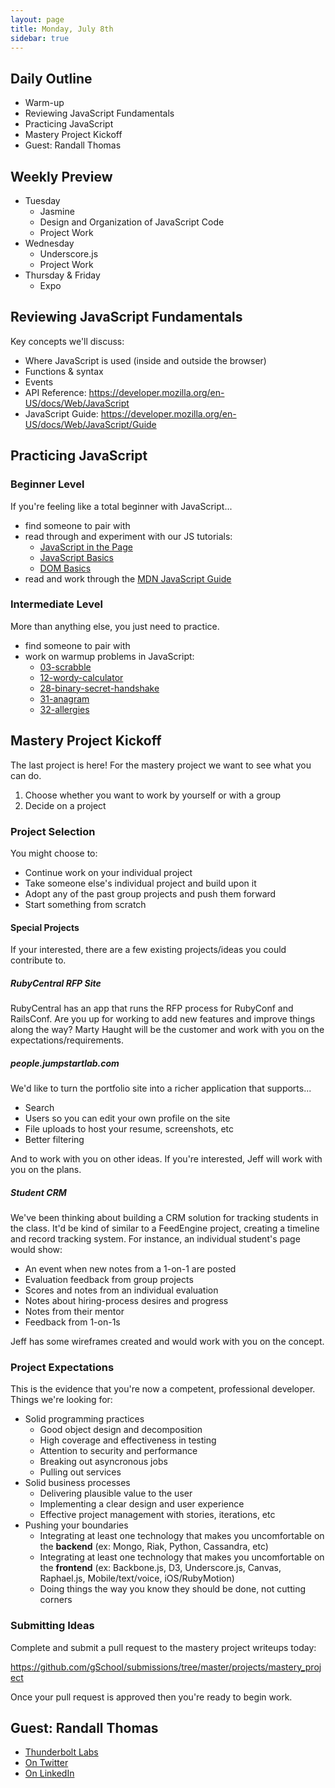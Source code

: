 ```yaml
---
layout: page
title: Monday, July 8th
sidebar: true
---
```


## Daily Outline

* Warm-up
* Reviewing JavaScript Fundamentals
* Practicing JavaScript
* Mastery Project Kickoff
* Guest: Randall Thomas

## Weekly Preview

* Tuesday
  * Jasmine
  * Design and Organization of JavaScript Code
  * Project Work
* Wednesday
  * Underscore.js
  * Project Work
* Thursday & Friday
  * Expo

## Reviewing JavaScript Fundamentals

Key concepts we'll discuss:

* Where JavaScript is used (inside and outside the browser)
* Functions & syntax
* Events
* API Reference: https://developer.mozilla.org/en-US/docs/Web/JavaScript
* JavaScript Guide: https://developer.mozilla.org/en-US/docs/Web/JavaScript/Guide

## Practicing JavaScript

### Beginner Level

If you're feeling like a total beginner with JavaScript...

* find someone to pair with
* read through and experiment with our JS tutorials:
  * [JavaScript in the Page](http://tutorials.jumpstartlab.com/projects/javascript/introduction/1-javascript-in-the-page.html)
  * [JavaScript Basics](http://tutorials.jumpstartlab.com/projects/javascript/introduction/2-javascript-basics.html)
  * [DOM Basics](http://tutorials.jumpstartlab.com/projects/javascript/introduction/3-dom-basics.html)
* read and work through the [MDN JavaScript Guide](https://developer.mozilla.org/en-US/docs/Web/JavaScript/Guide)

### Intermediate Level

More than anything else, you just need to practice.

* find someone to pair with
* work on warmup problems in JavaScript:
  * [03-scrabble](https://github.com/JumpstartLab/warmup-exercises/tree/master/03-scrabble)
  * [12-wordy-calculator](https://github.com/JumpstartLab/warmup-exercises/tree/master/12-wordy-calculator)
  * [28-binary-secret-handshake](https://github.com/JumpstartLab/warmup-exercises/tree/master/28-binary-secret-handshake)
  * [31-anagram](https://github.com/JumpstartLab/warmup-exercises/tree/master/31-anagram)
  * [32-allergies](https://github.com/JumpstartLab/warmup-exercises/tree/master/32-allergies)

## Mastery Project Kickoff

The last project is here! For the mastery project we want to see what you can do.

1. Choose whether you want to work by yourself or with a group
2. Decide on a project

### Project Selection

You might choose to:

* Continue work on your individual project
* Take someone else's individual project and build upon it
* Adopt any of the past group projects and push them forward
* Start something from scratch

#### Special Projects

If your interested, there are a few existing projects/ideas you could contribute to.

##### RubyCentral RFP Site

RubyCentral has an app that runs the RFP process for RubyConf and RailsConf. Are you up for working to add new features and improve things along the way? Marty Haught will be the customer and work with you on the expectations/requirements.

##### people.jumpstartlab.com

We'd like to turn the portfolio site into a richer application that supports...

* Search
* Users so you can edit your own profile on the site
* File uploads to host your resume, screenshots, etc
* Better filtering

And to work with you on other ideas. If you're interested, Jeff will work with you on the plans.

##### Student CRM

We've been thinking about building a CRM solution for tracking students in the class. It'd be kind of similar to a FeedEngine project, creating a timeline and record tracking system. For instance, an individual student's page would show:

* An event when new notes from a 1-on-1 are posted
* Evaluation feedback from group projects
* Scores and notes from an individual evaluation
* Notes about hiring-process desires and progress
* Notes from their mentor
* Feedback from 1-on-1s

Jeff has some wireframes created and would work with you on the concept.

### Project Expectations

This is the evidence that you're now a competent, professional developer. Things we're looking for:

* Solid programming practices
  * Good object design and decomposition
  * High coverage and effectiveness in testing
  * Attention to security and performance
  * Breaking out asyncronous jobs
  * Pulling out services
* Solid business processes
  * Delivering plausible value to the user
  * Implementing a clear design and user experience
  * Effective project management with stories, iterations, etc
* Pushing your boundaries
  * Integrating at least one technology that makes you uncomfortable on the **backend** (ex: Mongo, Riak, Python, Cassandra, etc)
  * Integrating at least one technology that makes you uncomfortable on the **frontend** (ex: Backbone.js, D3, Underscore.js, Canvas, Raphael.js, Mobile/text/voice, iOS/RubyMotion)
  * Doing things the way you know they should be done, not cutting corners

### Submitting Ideas

Complete and submit a pull request to the mastery project writeups today:

https://github.com/gSchool/submissions/tree/master/projects/mastery_project

Once your pull request is approved then you're ready to begin work.

## Guest: Randall Thomas

* [Thunderbolt Labs](http://thunderboltlabs.com/)
* [On Twitter](https://twitter.com/daksis)
* [On LinkedIn](http://www.linkedin.com/in/evilmartini)

